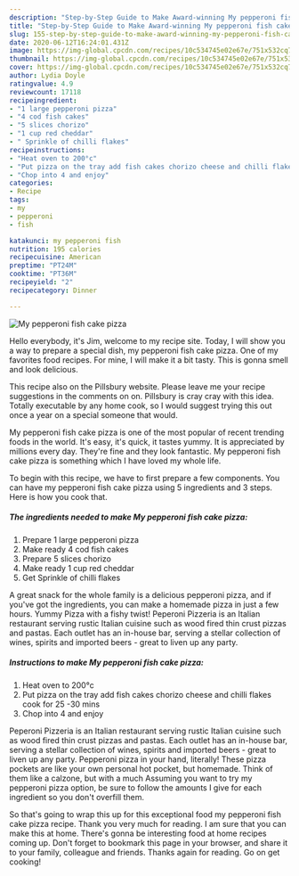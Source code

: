 ```yaml
---
description: "Step-by-Step Guide to Make Award-winning My pepperoni fish cake pizza"
title: "Step-by-Step Guide to Make Award-winning My pepperoni fish cake pizza"
slug: 155-step-by-step-guide-to-make-award-winning-my-pepperoni-fish-cake-pizza
date: 2020-06-12T16:24:01.431Z
image: https://img-global.cpcdn.com/recipes/10c534745e02e67e/751x532cq70/my-pepperoni-fish-cake-pizza-recipe-main-photo.jpg
thumbnail: https://img-global.cpcdn.com/recipes/10c534745e02e67e/751x532cq70/my-pepperoni-fish-cake-pizza-recipe-main-photo.jpg
cover: https://img-global.cpcdn.com/recipes/10c534745e02e67e/751x532cq70/my-pepperoni-fish-cake-pizza-recipe-main-photo.jpg
author: Lydia Doyle
ratingvalue: 4.9
reviewcount: 17118
recipeingredient:
- "1 large pepperoni pizza"
- "4 cod fish cakes"
- "5 slices chorizo"
- "1 cup red cheddar"
- " Sprinkle of chilli flakes"
recipeinstructions:
- "Heat oven to 200°c"
- "Put pizza on the tray add fish cakes chorizo cheese and chilli flakes cook for 25 -30 mins"
- "Chop into 4 and enjoy"
categories:
- Recipe
tags:
- my
- pepperoni
- fish

katakunci: my pepperoni fish 
nutrition: 195 calories
recipecuisine: American
preptime: "PT24M"
cooktime: "PT36M"
recipeyield: "2"
recipecategory: Dinner

---
```



![My pepperoni fish cake pizza](https://img-global.cpcdn.com/recipes/10c534745e02e67e/751x532cq70/my-pepperoni-fish-cake-pizza-recipe-main-photo.jpg)

Hello everybody, it's Jim, welcome to my recipe site. Today, I will show you a way to prepare a special dish, my pepperoni fish cake pizza. One of my favorites food recipes. For mine, I will make it a bit tasty. This is gonna smell and look delicious.

This recipe also on the Pillsbury website. Please leave me your recipe suggestions in the comments on on. Pillsbury is cray cray with this idea. Totally executable by any home cook, so I would suggest trying this out once a year on a special someone that would.

My pepperoni fish cake pizza is one of the most popular of recent trending foods in the world. It's easy, it's quick, it tastes yummy. It is appreciated by millions every day. They're fine and they look fantastic. My pepperoni fish cake pizza is something which I have loved my whole life.


To begin with this recipe, we have to first prepare a few components. You can have my pepperoni fish cake pizza using 5 ingredients and 3 steps. Here is how you cook that.

<!--inarticleads1-->

##### The ingredients needed to make My pepperoni fish cake pizza:

1. Prepare 1 large pepperoni pizza
1. Make ready 4 cod fish cakes
1. Prepare 5 slices chorizo
1. Make ready 1 cup red cheddar
1. Get  Sprinkle of chilli flakes


A great snack for the whole family is a delicious pepperoni pizza, and if you&#39;ve got the ingredients, you can make a homemade pizza in just a few hours. Yummy Pizza with a fishy twist! Peperoni Pizzeria is an Italian restaurant serving rustic Italian cuisine such as wood fired thin crust pizzas and pastas. Each outlet has an in-house bar, serving a stellar collection of wines, spirits and imported beers - great to liven up any party. 

<!--inarticleads2-->

##### Instructions to make My pepperoni fish cake pizza:

1. Heat oven to 200°c
1. Put pizza on the tray add fish cakes chorizo cheese and chilli flakes cook for 25 -30 mins
1. Chop into 4 and enjoy


Peperoni Pizzeria is an Italian restaurant serving rustic Italian cuisine such as wood fired thin crust pizzas and pastas. Each outlet has an in-house bar, serving a stellar collection of wines, spirits and imported beers - great to liven up any party. Pepperoni pizza in your hand, literally! These pizza pockets are like your own personal hot pocket, but homemade. Think of them like a calzone, but with a much Assuming you want to try my pepperoni pizza option, be sure to follow the amounts I give for each ingredient so you don&#39;t overfill them. 

So that's going to wrap this up for this exceptional food my pepperoni fish cake pizza recipe. Thank you very much for reading. I am sure that you can make this at home. There's gonna be interesting food at home recipes coming up. Don't forget to bookmark this page in your browser, and share it to your family, colleague and friends. Thanks again for reading. Go on get cooking!
